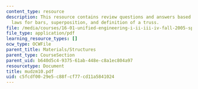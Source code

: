 ```yaml
---
content_type: resource
description: This resource contains review questions and answers based on constitutive
  laws for bars, superposition, and definition of a truss.
file: /media/courses/16-01-unified-engineering-i-ii-iii-iv-fall-2005-spring-2006/c5fcdf0029e5c88fcf77cd11a5841024_mudzm10.pdf
file_type: application/pdf
learning_resource_types: []
ocw_type: OCWFile
parent_title: Materials/Structures
parent_type: CourseSection
parent_uid: b640d5c4-9375-61ab-448e-c8a1ec804a97
resourcetype: Document
title: mudzm10.pdf
uid: c5fcdf00-29e5-c88f-cf77-cd11a5841024
---
```

